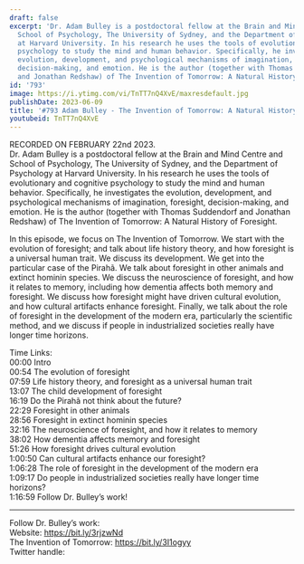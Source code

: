 ```yaml
---
draft: false
excerpt: 'Dr. Adam Bulley is a postdoctoral fellow at the Brain and Mind Centre and
  School of Psychology, The University of Sydney, and the Department of Psychology
  at Harvard University. In his research he uses the tools of evolutionary and cognitive
  psychology to study the mind and human behavior. Specifically, he investigates the
  evolution, development, and psychological mechanisms of imagination, foresight,
  decision-making, and emotion. He is the author (together with Thomas Suddendorf
  and Jonathan Redshaw) of The Invention of Tomorrow: A Natural History of Foresight.'
id: '793'
image: https://i.ytimg.com/vi/TnTT7nQ4XvE/maxresdefault.jpg
publishDate: 2023-06-09
title: '#793 Adam Bulley - The Invention of Tomorrow: A Natural History of Foresight'
youtubeid: TnTT7nQ4XvE
---
```

<div class="timelinks">

RECORDED ON FEBRUARY 22nd 2023.  
Dr. Adam Bulley is a postdoctoral fellow at the Brain and Mind Centre and School of Psychology, The University of Sydney, and the Department of Psychology at Harvard University. In his research he uses the tools of evolutionary and cognitive psychology to study the mind and human behavior. Specifically, he investigates the evolution, development, and psychological mechanisms of imagination, foresight, decision-making, and emotion. He is the author (together with Thomas Suddendorf and Jonathan Redshaw) of The Invention of Tomorrow: A Natural History of Foresight.

In this episode, we focus on The Invention of Tomorrow. We start with the evolution of foresight; and talk about life history theory, and how foresight is a universal human trait. We discuss its development. We get into the particular case of the Pirahã. We talk about foresight in other animals and extinct hominin species. We discuss the neuroscience of foresight, and how it relates to memory, including how dementia affects both memory and foresight. We discuss how foresight might have driven cultural evolution, and how cultural artifacts enhance foresight. Finally, we talk about the role of foresight in the development of the modern era, particularly the scientific method, and we discuss if people in industrialized societies really have longer time horizons.

Time Links:  
<time>00:00</time> Intro  
<time>00:54</time> The evolution of foresight  
<time>07:59</time> Life history theory, and foresight as a universal human trait  
<time>13:07</time> The child development of foresight  
<time>16:19</time> Do the Pirahã not think about the future?  
<time>22:29</time> Foresight in other animals  
<time>28:56</time> Foresight in extinct hominin species  
<time>32:16</time> The neuroscience of foresight, and how it relates to memory  
<time>38:02</time> How dementia affects memory and foresight  
<time>51:26</time> How foresight drives cultural evolution  
<time>1:00:50</time> Can cultural artifacts enhance our foresight?  
<time>1:06:28</time> The role of foresight in the development of the modern era  
<time>1:09:17</time> Do people in industrialized societies really have longer time horizons?  
<time>1:16:59</time> Follow Dr. Bulley’s work!

---

Follow Dr. Bulley’s work:  
Website: https://bit.ly/3rjzwNd  
The Invention of Tomorrow: https://bit.ly/3I1ogyy  
Twitter handle: 
</div>

